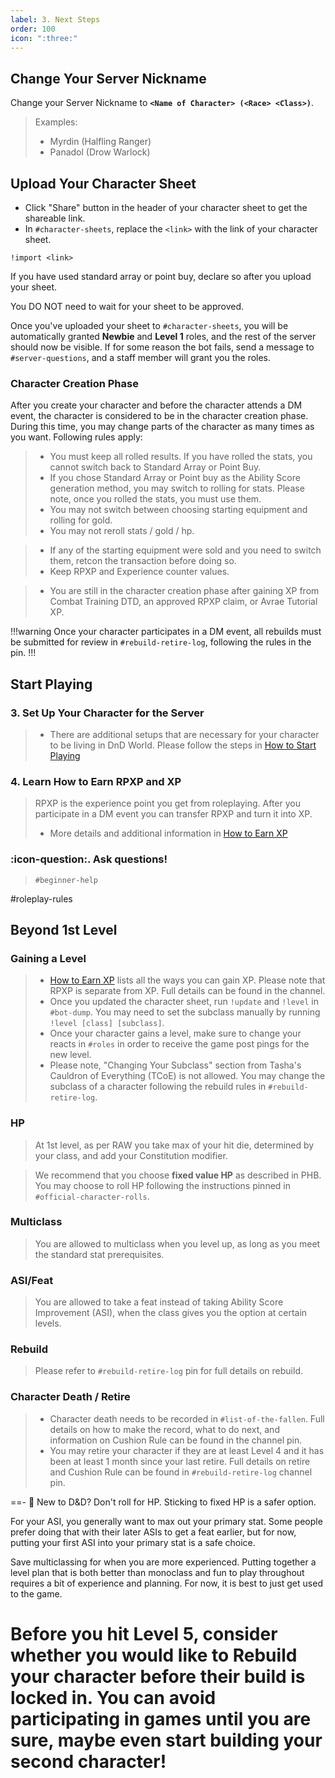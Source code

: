 ```yaml
---
label: 3. Next Steps
order: 100
icon: ":three:"
---
```


## Change Your Server Nickname
Change your Server Nickname to **`<Name of Character> (<Race> <Class>)`**.

> Examples:
> - Myrdin (Halfling Ranger) 
> - Panadol (Drow Warlock)

## Upload Your Character Sheet
- Click "Share" button in the header of your character sheet to get the shareable link. 
- In `#character-sheets`, replace the `<link>` with the link of your character sheet.

```
!import <link>
```

If you have used standard array or point buy, declare so after you upload your sheet. 

You DO NOT need to wait for your sheet to be approved.

Once you've uploaded your sheet to `#character-sheets`, you will be automatically granted **Newbie** and **Level 1** roles, and the rest of the server should now be visible. If for some reason the bot fails, send a message to `#⁠server-questions`, and a staff member will grant you the roles.

### Character Creation Phase

After you create your character and before the character attends a DM event, the character is considered to be in the character creation phase. During this time, you may change parts of the character as many times as you want. Following rules apply:

> - You must keep all rolled results. If you have rolled the stats, you cannot switch back to Standard Array or Point Buy.
> - If you chose Standard Array or Point buy as the Ability Score generation method, you may switch to rolling for stats. Please note, once you rolled the stats, you must use them.
> - You may not switch between choosing starting equipment and rolling for gold.
> - You may not reroll stats / gold / hp.

> - If any of the starting equipment were sold and you need to switch them, retcon the transaction before doing so.
> - Keep RPXP and Experience counter values.

> - You are still in the character creation phase after gaining XP from Combat Training DTD, an approved RPXP claim, or Avrae Tutorial XP.

!!!warning 
Once your character participates in a DM event, all rebuilds must be submitted for review in `#rebuild-retire-log`, following the rules in the pin.
!!!

## Start Playing

### 3. Set Up Your Character for the Server
> - There are additional setups that are necessary for your character to be living in DnD World. Please follow the steps in ⁠[How to Start Playing](/start-playing/start-playing/)

### 4. Learn How to Earn RPXP and XP
> RPXP is the experience point you get from roleplaying. After you participate in a DM event you can transfer RPXP and turn it into XP. 
> - More details and additional information in [How to Earn XP](/start-playing/earn-xp/)

### :icon-question:. Ask questions!
> `⁠#beginner-help`

#roleplay-rules

## Beyond 1st Level

### Gaining a Level

> - [How to Earn XP](/start-playing/earn-xp/) lists all the ways you can gain XP. Please note that RPXP is separate from XP. Full details can be found in the channel.
> - Once you updated the character sheet, run `!update` and `!level` in `#bot-dump`. You may need to set the subclass manually by running `!level [class] [subclass]`.
> - Once your character gains a level, make sure to change your reacts in `#roles` in order to receive the game post pings for the new level.
> - Please note, "Changing Your Subclass" section from Tasha's Cauldron of Everything (TCoE) is not allowed. You may change the subclass of a character following the rebuild rules in `#rebuild-retire-log`.

### HP

> At 1st level, as per RAW you take max of your hit die, determined by your class, and add your Constitution modifier.

> We recommend that you choose **fixed value HP** as described in PHB. You may choose to roll HP following the instructions pinned in `#⁠official-character-rolls`.

### Multiclass

> You are allowed to multiclass when you level up, as long as you meet the standard stat prerequisites.

### ASI/Feat

> You are allowed to take a feat instead of taking Ability Score Improvement (ASI), when the class gives you the option at certain levels.

### Rebuild

> Please refer to `#rebuild-retire-log` pin for full details on rebuild.

### Character Death / Retire

> - Character death needs to be recorded in `#list-of-the-fallen`. Full details on how to make the record, what to do next, and information on Cushion Rule can be found in the channel pin.
> - You may retire your character if they are at least Level 4 and it has been at least 1 month since your last retire. Full details on retire and Cushion Rule can be found in `#rebuild-retire-log` channel pin.

==- :beginner: New to D&D?
Don't roll for HP. Sticking to fixed HP is a safer option.

For your ASI, you generally want to max out your primary stat. Some people prefer doing that with their later ASIs to get a feat earlier, but for now, putting your first ASI into your primary stat is a safe choice.

Save multiclassing for when you are more experienced. Putting together a level plan that is both better than monoclass and fun to play throughout requires a bit of experience and planning. For now, it is best to just get used to the game.

Before you hit Level 5, consider whether you would like to Rebuild your character before their build is locked in. You can avoid participating in games until you are sure, maybe even start building your second character!
===